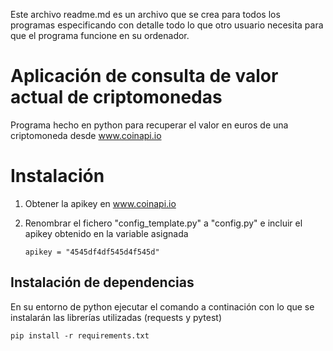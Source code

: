 Este archivo readme.md es un archivo que se crea para todos los programas especificando con detalle todo lo que otro usuario necesita para que el programa funcione en su ordenador.

# Aplicación de consulta de valor actual de criptomonedas
Programa hecho en python para recuperar el valor en euros de una criptomoneda desde www.coinapi.io

# Instalación
1. Obtener la apikey en www.coinapi.io
2. Renombrar el fichero "config_template.py" a "config.py" e incluir el apikey obtenido en la variable asignada

    ```
    apikey = "4545df4df545d4f545d"
    ```
## Instalación de dependencias
En su entorno de python ejecutar el comando a continación con lo que se instalarán las librerías utilizadas (requests y pytest)

```
pip install -r requirements.txt
```

